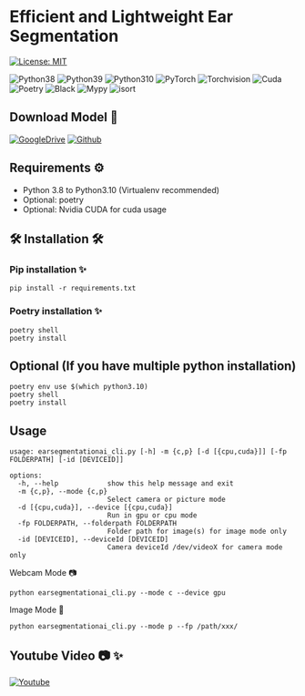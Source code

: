 # Efficient and Lightweight Ear Segmentation

[![License: MIT](https://img.shields.io/badge/License-MIT-yellow.svg)](https://opensource.org/licenses/MIT)
<p>
  <img alt="Python38" src="https://img.shields.io/badge/Python-3.8-3776AB.svg?logo=Python&logoColor=white"></img>
  <img alt="Python39" src="https://img.shields.io/badge/Python-3.9-3776AB.svg?logo=Python&logoColor=white"></img>
  <img alt="Python310" src="https://img.shields.io/badge/Python-3.10-3776AB.svg?logo=Python&logoColor=white"></img>
  <img alt="PyTorch" src="https://img.shields.io/badge/PyTorch-v1.13.1-EE4C2C.svg?logo=PyTorch&logoColor=white"></img>
  <img alt="Torchvision" src="https://img.shields.io/badge/Torchvision-v0.14.1-EE4C2C.svg?logo=PyTorch&logoColor=white"></img>
  <img alt="Cuda" src="https://img.shields.io/badge/Cuda-Enabled-76B900.svg?logo=Nvidia&logoColor=white"></img>
  <img alt="Poetry" src="https://img.shields.io/badge/Poetry-60A5FA.svg?logo=Poetry&logoColor=white"></img>
  <img alt="Black" src="https://img.shields.io/badge/code%20style-black-black"></img>
  <img alt="Mypy" src="https://img.shields.io/badge/mypy-checked-blue"></img>
  <img alt="isort" src="https://img.shields.io/badge/isort-checked-yellow"></img>
</p>

## Download Model :open_file_folder:

<p>
<a href="https://drive.google.com/drive/folders/1l88PrrNESBDZ4Jd3QJSG9EbIe0CjXC_j?usp=sharing"><img alt="GoogleDrive" src="https://img.shields.io/badge/GoogleDrive-4285F4?logo=GoogleDrive&logoColor=white"></a>
<a href="https://github.com/umitkacar/Ear-segmentation-ai/releases/download/v1.0.0/earsegmentation_model_v1_46.pth"><img alt="Github" src="https://img.shields.io/badge/Github Download-181717?logo=Github&logoColor=white"></a>
</p>

## Requirements ⚙️

* Python 3.8 to Python3.10 (Virtualenv recommended)
* Optional: poetry
* Optional: Nvidia CUDA for cuda usage

## :hammer_and_wrench: Installation :hammer_and_wrench:

### Pip installation :sparkles:

```properties
pip install -r requirements.txt
```

### Poetry installation :sparkles:

```properties
poetry shell
poetry install
```

## Optional (If you have multiple python installation)

```properties
poetry env use $(which python3.10)
poetry shell
poetry install
```

## Usage

```
usage: earsegmentationai_cli.py [-h] -m {c,p} [-d [{cpu,cuda}]] [-fp FOLDERPATH] [-id [DEVICEID]]

options:
  -h, --help            show this help message and exit
  -m {c,p}, --mode {c,p}
                        Select camera or picture mode
  -d [{cpu,cuda}], --device [{cpu,cuda}]
                        Run in gpu or cpu mode
  -fp FOLDERPATH, --folderpath FOLDERPATH
                        Folder path for image(s) for image mode only
  -id [DEVICEID], --deviceId [DEVICEID]
                        Camera deviceId /dev/videoX for camera mode only
```

Webcam Mode :camera:

```properties
python earsegmentationai_cli.py --mode c --device gpu
```

Image Mode :art:

```properties
python earsegmentationai_cli.py --mode p --fp /path/xxx/
```

## Youtube Video :camera: :sparkles:

<p>
<a href="https://www.youtube.com/watch?v=5Puxj7Q0EEo"><img alt="Youtube" src="https://img.shields.io/badge/Youtube-FF0000?logo=Youtube&logoColor=white"></a>
</p>

